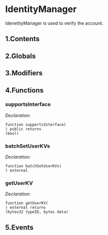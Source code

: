 # IdentityManager


IdenetityManager is used to verify the account.


## 1.Contents
<!-- START doctoc -->
<!-- END doctoc -->

## 2.Globals

## 3.Modifiers

## 4.Functions

### supportsInterface



*Declaration:*
```solidity
function supportsInterface(
) public returns
(bool)
```




### batchSetUserKVs



*Declaration:*
```solidity
function batchSetUserKVs(
) external
```




### getUserKV



*Declaration:*
```solidity
function getUserKV(
) external returns
(bytes32 typeID, bytes data)
```




## 5.Events
